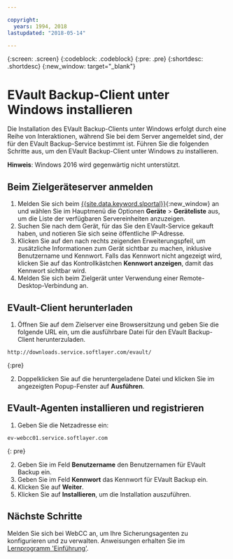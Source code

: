 ```yaml
---

copyright:
  years: 1994, 2018
lastupdated: "2018-05-14"

---
```

{:screen: .screen}
{:codeblock: .codeblock}
{:pre: .pre}
{:shortdesc: .shortdesc}
{:new_window: target="_blank"}

# EVault Backup-Client unter Windows installieren

Die Installation des EVault Backup-Clients unter Windows erfolgt durch eine Reihe von Interaktionen, während Sie bei dem Server angemeldet sind, der für den EVault Backup-Service bestimmt ist. Führen Sie die folgenden Schritte aus, um den EVault Backup-Client unter Windows zu installieren.

**Hinweis**: Windows 2016 wird gegenwärtig nicht unterstützt.

## Beim Zielgeräteserver anmelden

1. Melden Sie sich beim [{{site.data.keyword.slportal}}](https://control.softlayer.com/){:new_window} an und wählen Sie im Hauptmenü die Optionen **Geräte** > **Geräteliste** aus, um die Liste der verfügbaren Servereinheiten anzuzeigen.
2. Suchen Sie nach dem Gerät, für das Sie den EVault-Service gekauft haben, und notieren Sie sich seine öffentliche IP-Adresse. 
3. Klicken Sie auf den nach rechts zeigenden Erweiterungspfeil, um zusätzliche Informationen zum Gerät sichtbar zu machen, inklusive Benutzername und Kennwort. Falls das Kennwort nicht angezeigt wird, klicken Sie auf das Kontrollkästchen **Kennwort anzeigen**, damit das Kennwort sichtbar wird.  
4. Melden Sie sich beim Zielgerät unter Verwendung einer Remote-Desktop-Verbindung an.

## EVault-Client herunterladen

1. Öffnen Sie auf dem Zielserver eine Browsersitzung und geben Sie die folgende URL ein, um die ausführbare Datei für den EVault Backup-Client herunterzuladen. <br/>
  ```
  http://downloads.service.softlayer.com/evault/
  ```
  {:pre}
  
2. Doppelklicken Sie auf die heruntergeladene Datei und klicken Sie im angezeigten Popup-Fenster auf **Ausführen**. 


## EVault-Agenten installieren und registrieren
 
1. Geben Sie die Netzadresse ein:<br />
  ```
  ev-webcc01.service.softlayer.com
  ```
  {: pre}
  
2. Geben Sie im Feld **Benutzername** den Benutzernamen für EVault Backup ein. 
3. Geben Sie im Feld **Kennwort** das Kennwort für EVault Backup ein. 
6. Klicken Sie auf **Weiter**. 
7. Klicken Sie auf **Installieren**, um die Installation auszuführen.

## Nächste Schritte

Melden Sie sich bei WebCC an, um Ihre Sicherungsagenten zu konfigurieren und zu verwalten. Anweisungen erhalten Sie im [Lernprogramm 'Einführung'](index.html#configuring-evault-agent-in-webcc).
